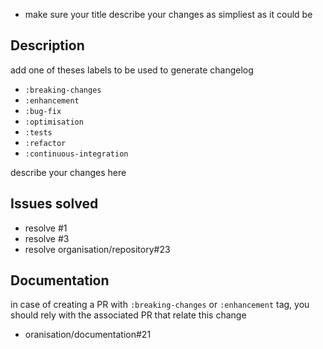 - make sure your title describe your changes as simpliest as it could be

## Description
add one of theses labels to be used to generate changelog
- `:breaking-changes`
- `:enhancement`
- `:bug-fix`
- `:optimisation`
- `:tests`
- `:refactor`
- `:continuous-integration`

describe your changes here

## Issues solved
- resolve #1
- resolve #3
- resolve organisation/repository#23

## Documentation
in case of creating a PR with `:breaking-changes` or `:enhancement` tag, you should rely with the associated PR that relate this change
- oranisation/documentation#21
